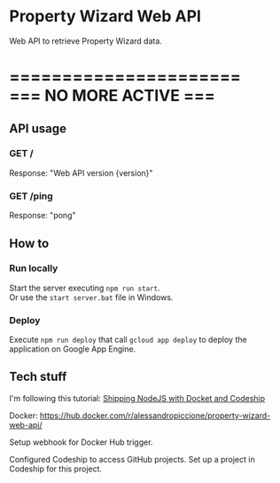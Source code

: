 # Property Wizard Web API

Web API to retrieve Property Wizard data.

======================  
=== NO MORE ACTIVE ===  
======================  
  
 
      
        


## API usage

### GET /

Response: "Web API version {version}"

### GET /ping

Response: "pong"

## How to 

### Run locally

Start the server executing `npm run start`.  
Or use the `start server.bat` file in Windows.

### Deploy

Execute `npm run deploy` that call `gcloud app deploy` to deploy the application on Google App Engine.  

## Tech stuff

I'm following this tutorial:
[Shipping NodeJS with Docket and Codeship](https://blog.risingstack.com/shipping-node-js-applications-with-docker-and-codeship/)  

Docker: https://hub.docker.com/r/alessandropiccione/property-wizard-web-api/

Setup webhook for Docker Hub trigger.

Configured Codeship to access GitHub projects.
Set up a project in Codeship for this project.
